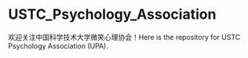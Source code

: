 # USTC_Psychology_Association
欢迎关注中国科学技术大学微笑心理协会！Here is the repository for USTC Psychology Association (UPA).
